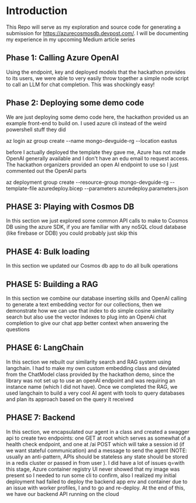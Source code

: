 # Introduction
This Repo will serve as my exploration and source code for generating a submission for https://azurecosmosdb.devpost.com/. I will be documenting my experience in my upcoming Medium article series

## Phase 1: Calling Azure OpenAI
Using the endpoint, key and deployed models that the hackathon provides to its users, we were able to very easily throw together a simple node script to call an LLM for chat completion. This was shockingly easy!


## Phase 2: Deploying some demo code
We are just deploying some demo code here, the hackathon provided us an example front-end to build on. I used azure cli instead of the weird powershell stuff they did

az login
az group create --name mongo-devguide-rg --location eastus

before I actually deployed the template they gave me, Azure has not made OpenAI generally available and I don't have an edu email to request access. The hackathon organizers provided an open AI endpoint to use so I just commented out the OpenAI parts

az deployment group create --resource-group mongo-devguide-rg --template-file azuredeploy.bicep --parameters azuredeploy.parameters.json

## PHASE 3: Playing with Cosmos DB
In this section we just explored some common API calls to make to Cosmos DB using the azure SDK, if you are familiar with any noSQL cloud database (like firebase or DDB) you could probably just skip this


## PHASE 4: Bulk loading
In this section we updated our Cosmos db app to do all bulk operations


## PHASE 5: Building a RAG
In this section we combine our database inserting skills and OpenAI calling to generate a text embedding vector for our collections, then we demonstrate how we can use that index to do simple cosine similarity search but also use the vector indexes to plug into an OpenAi chat completion to give our chat app better context when answering the questions


## PHASE 6: LangChain
In this section we rebuilt our similarity search and RAG system using langchain. I had to make my own custom embedding class and deviated from the ChatModel class provided by the hackathon demo, since the library was not set up to use an openAI endpoint and was requiring an instance name (which I did not have). Once we completed the RAG, we used langchain to build a very cool AI agent with tools to query databases and plan its approach based on the query it received


## PHASE 7: Backend
In this section, we encapsulated our agent in a class and created a swagger api to create two endpoints: one GET at root which serves as somewhat of a health check endpoint, and one at /ai POST which will take a session id (if we want stateful communication) and a message to send the agent (NOTE: usually an anti-pattern, APIs should be stateless any state should be stored in a redis cluster or passed in from user ). I did have a lot of issues q=with this stage, Azure container registry UI never showed that my image was present so I needed to run some cli to confirm, also I realized my initial deployment had failed to deploy the backend app env and container due to an issue with worker profiles, I and to go and re-deploy. At the end of this, we have our backend API running on the cloud
